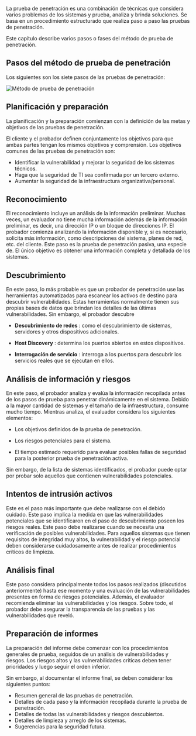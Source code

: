 La prueba de penetración es una combinación de técnicas que considera varios problemas de los sistemas y prueba, analiza y brinda soluciones. Se basa en un procedimiento estructurado que realiza paso a paso las pruebas de penetración.

Este capítulo describe varios pasos o fases del método de prueba de penetración.

## Pasos del método de prueba de penetración

Los siguientes son los siete pasos de las pruebas de penetración:

![Método de prueba de penetración](https://www.tutorialspoint.com/penetration_testing/images/penetration_testing_method.jpg)

## Planificación y preparación

La planificación y la preparación comienzan con la definición de las metas y objetivos de las pruebas de penetración.

El cliente y el probador definen conjuntamente los objetivos para que ambas partes tengan los mismos objetivos y comprensión. Los objetivos comunes de las pruebas de penetración son:

- Identificar la vulnerabilidad y mejorar la seguridad de los sistemas técnicos.
- Haga que la seguridad de TI sea confirmada por un tercero externo.
- Aumentar la seguridad de la infraestructura organizativa/personal.

## Reconocimiento

El reconocimiento incluye un análisis de la información preliminar. Muchas veces, un evaluador no tiene mucha información además de la información preliminar, es decir, una dirección IP o un bloque de direcciones IP. El probador comienza analizando la información disponible y, si es necesario, solicita más información, como descripciones del sistema, planes de red, etc. del cliente. Este paso es la prueba de penetración pasiva, una especie de. El único objetivo es obtener una información completa y detallada de los sistemas.

## Descubrimiento

En este paso, lo más probable es que un probador de penetración use las herramientas automatizadas para escanear los activos de destino para descubrir vulnerabilidades. Estas herramientas normalmente tienen sus propias bases de datos que brindan los detalles de las últimas vulnerabilidades. Sin embargo, el probador descubre

- **Descubrimiento de redes** : como el descubrimiento de sistemas, servidores y otros dispositivos adicionales.
    
- **Host Discovery** : determina los puertos abiertos en estos dispositivos.
    
- **Interrogación de servicio** : interroga a los puertos para descubrir los servicios reales que se ejecutan en ellos.
    

## Análisis de información y riesgos

En este paso, el probador analiza y evalúa la información recopilada antes de los pasos de prueba para penetrar dinámicamente en el sistema. Debido a la mayor cantidad de sistemas y el tamaño de la infraestructura, consume mucho tiempo. Mientras analiza, el evaluador considera los siguientes elementos:

- Los objetivos definidos de la prueba de penetración.
    
- Los riesgos potenciales para el sistema.
    
- El tiempo estimado requerido para evaluar posibles fallas de seguridad para la posterior prueba de penetración activa.
    

Sin embargo, de la lista de sistemas identificados, el probador puede optar por probar solo aquellos que contienen vulnerabilidades potenciales.

## Intentos de intrusión activos

Este es el paso más importante que debe realizarse con el debido cuidado. Este paso implica la medida en que las vulnerabilidades potenciales que se identificaron en el paso de descubrimiento poseen los riesgos reales. Este paso debe realizarse cuando se necesita una verificación de posibles vulnerabilidades. Para aquellos sistemas que tienen requisitos de integridad muy altos, la vulnerabilidad y el riesgo potencial deben considerarse cuidadosamente antes de realizar procedimientos críticos de limpieza.

## Análisis final

Este paso considera principalmente todos los pasos realizados (discutidos anteriormente) hasta ese momento y una evaluación de las vulnerabilidades presentes en forma de riesgos potenciales. Además, el evaluador recomienda eliminar las vulnerabilidades y los riesgos. Sobre todo, el probador debe asegurar la transparencia de las pruebas y las vulnerabilidades que reveló.

## Preparación de informes

La preparación del informe debe comenzar con los procedimientos generales de prueba, seguidos de un análisis de vulnerabilidades y riesgos. Los riesgos altos y las vulnerabilidades críticas deben tener prioridades y luego seguir el orden inferior.

Sin embargo, al documentar el informe final, se deben considerar los siguientes puntos:

- Resumen general de las pruebas de penetración.
- Detalles de cada paso y la información recopilada durante la prueba de penetración.
- Detalles de todas las vulnerabilidades y riesgos descubiertos.
- Detalles de limpieza y arreglo de los sistemas.
- Sugerencias para la seguridad futura.